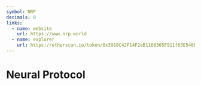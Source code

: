 ```yaml
---
symbol: NRP
decimals: 8
links:
  - name: website
    url: https://www.nrp.world
  - name: explorer
    url: https://etherscan.io/token/0x3918C42F14F2eB1168365F911f63E540E5A306b5
---
```


# Neural Protocol
